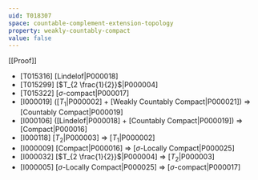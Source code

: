 ```yaml
---
uid: T018307
space: countable-complement-extension-topology
property: weakly-countably-compact
value: false
---
```

[[Proof]]

* [T015316] [Lindelof|P000018]
* [T015299] [$T_{2 \frac{1}{2}}$|P000004]
* [T015322] [$\sigma$-compact|P000017]
* [I000019] ([$T_1$|P000002] + [Weakly Countably Compact|P000021]) => [Countably Compact|P000019]
* [I000106] ([Lindelof|P000018] + [Countably Compact|P000019]) => [Compact|P000016]
* [I000118] [$T_2$|P000003] => [$T_1$|P000002]
* [I000009] [Compact|P000016] => [$\sigma$-Locally Compact|P000025]
* [I000032] [$T_{2 \frac{1}{2}}$|P000004] => [$T_2$|P000003]
* [I000005] [$\sigma$-Locally Compact|P000025] => [$\sigma$-compact|P000017]

